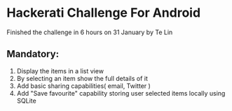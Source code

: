 # Hackerati Challenge For Android

Finished the challenge in 6 hours on 31 January by Te Lin

## Mandatory: 
1. Display the items in a list view
2. By selecting an item show the full details of it
3. Add basic sharing capabilities( email, Twitter )
4. Add "Save favourite" capability storing user selected items locally using SQLite
